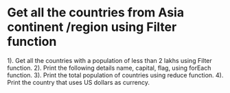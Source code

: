 # Get all the countries from Asia continent /region using Filter function
1). Get all the countries with a population of less than 2 lakhs using Filter function.
2). Print the following details name, capital, flag, using forEach function.
3). Print the total population of countries using reduce function.
4). Print the country that uses US dollars as currency.
